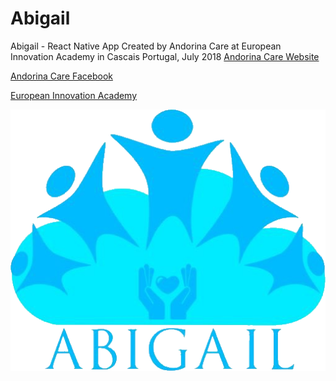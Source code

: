 # Abigail
Abigail - React Native App Created by Andorina Care at European Innovation Academy in Cascais Portugal, July 2018
[Andorina Care Website](https://www.andorinacare.com/)

[Andorina Care Facebook](https://www.facebook.com/pg/andorinacare/)

[European Innovation Academy](https://www.inacademy.eu/)

![Abigail Logo](AbigailLogoTransparent.png)
